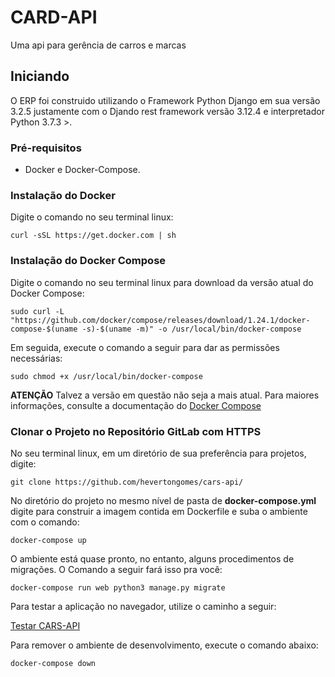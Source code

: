 # CARD-API

Uma api para gerência de carros e marcas

## Iniciando

O ERP foi construido utilizando o Framework Python Django em sua versão 3.2.5 justamente com o Djando rest framework versão 3.12.4 e interpretador Python 3.7.3 >.


### Pré-requisitos

* Docker e Docker-Compose.

### Instalação do Docker

Digite o comando no seu terminal linux:

```
curl -sSL https://get.docker.com | sh

```

### Instalação do Docker Compose    

Digite o comando no seu terminal linux para download da versão atual do Docker Compose:

```
sudo curl -L "https://github.com/docker/compose/releases/download/1.24.1/docker-compose-$(uname -s)-$(uname -m)" -o /usr/local/bin/docker-compose

```
Em seguida, execute o comando a seguir para dar as permissões necessárias:

```
sudo chmod +x /usr/local/bin/docker-compose
```
**ATENÇÃO** Talvez a versão em questão não seja a mais atual. Para maiores informações, consulte a documentação do [Docker Compose](https://docs.docker.com/compose/install/)


### Clonar o Projeto no Repositório GitLab com HTTPS

No seu terminal linux, em um diretório de sua preferência para projetos, digite:

```
git clone https://github.com/hevertongomes/cars-api/

```

No diretório do projeto no mesmo nível de pasta de **docker-compose.yml** digite para construir a imagem contida em Dockerfile e suba o ambiente com o comando:

```
docker-compose up
```
O ambiente está quase pronto, no entanto, alguns procedimentos de migrações. O Comando a seguir fará isso pra você:

```
docker-compose run web python3 manage.py migrate
```


Para testar a aplicação no navegador, utilize o caminho a seguir:

[Testar CARS-API](http://localhost:8000/api/v1/swagger/)

Para remover o ambiente de desenvolvimento, execute o comando abaixo:

```
docker-compose down
```
